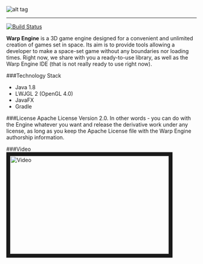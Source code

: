 ![alt tag](http://i.imgur.com/Gl1JGOT.png)
***
[![Build Status](https://jenkins.hubertus248.me/job/Warp%20Engine/badge/icon)](https://jenkins.hubertus248.me/job/Warp%20Engine/?style=plastic)

**Warp Engine** is a 3D game engine designed for a convenient and unlimited creation of games set in space. Its aim is to provide tools allowing a developer to make a space-set game without any boundaries nor loading times. Right now, we share with you a ready-to-use library, as well as the Warp Engine IDE (that is not really ready to use right now). 

###Technology Stack
 * Java 1.8
 * LWJGL 2 (OpenGL 4.0)
 * JavaFX
 * Gradle

###License
Apache License Version 2.0. In other words - you can do with the Engine whatever you want and release the derivative work under any license, as long as you keep the Apache License file with the Warp Engine authorship information.

###Video
<a href="http://www.youtube.com/watch?feature=player_embedded&v=KPCXZk0F-BU
" target="_blank"><img src="http://i.imgur.com/SvwpEVC.png" 
alt="Video" width="420" height="260" border="10" /></a>
